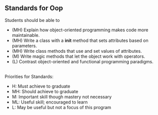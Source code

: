 ## Standards for Oop
Students should be able to
 * (MH) Explain how object-oriented programming makes code more maintainable.
 * (MH) Write a class with a __init__ method that sets attributes based on parameters.
 * (MH) Write class methods that use and set values of attributes.
 * (M) Write magic methods that let the object work with operators.
 * (L) Contrast object-oriented and functional programming paradigms.

<br/>Priorities for Standards:
 * H:  Must achieve to graduate
 * MH: Should achieve to graduate
 * M:  Important skill though mastery not necessary
 * ML: Useful skill; encouraged to learn
 * L:  May be useful but not a focus of this program